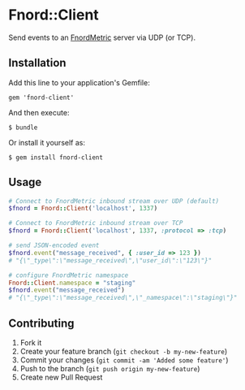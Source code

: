 # Fnord::Client

Send events to an [FnordMetric](https://github.com/paulasmuth/fnordmetric) server via UDP (or TCP).

## Installation

Add this line to your application's Gemfile:

    gem 'fnord-client'

And then execute:

    $ bundle

Or install it yourself as:

    $ gem install fnord-client

## Usage

```ruby
# Connect to FnordMetric inbound stream over UDP (default)
$fnord = Fnord::Client('localhost', 1337)

# Connect to FnordMetric inbound stream over TCP
$fnord = Fnord::Client('localhost', 1337, :protocol => :tcp)

# send JSON-encoded event
$fnord.event("message_received", { :user_id => 123 })
# "{\"_type\":\"message_received\",\"user_id\":\"123\"}"

# configure FnordMetric namespace
Fnord::Client.namespace = "staging"
$fnord.event("message_received")
# "{\"_type\":\"message_received\",\"_namespace\":\"staging\"}"
```

## Contributing

1. Fork it
2. Create your feature branch (`git checkout -b my-new-feature`)
3. Commit your changes (`git commit -am 'Added some feature'`)
4. Push to the branch (`git push origin my-new-feature`)
5. Create new Pull Request
